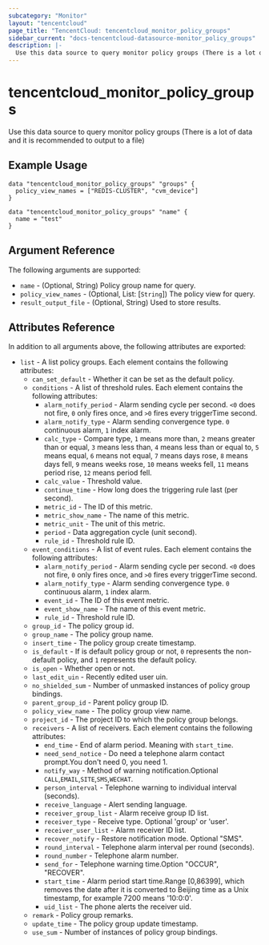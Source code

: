 ```yaml
---
subcategory: "Monitor"
layout: "tencentcloud"
page_title: "TencentCloud: tencentcloud_monitor_policy_groups"
sidebar_current: "docs-tencentcloud-datasource-monitor_policy_groups"
description: |-
  Use this data source to query monitor policy groups (There is a lot of data and it is recommended to output to a file)
---
```


# tencentcloud_monitor_policy_groups

Use this data source to query monitor policy groups (There is a lot of data and it is recommended to output to a file)

## Example Usage

```hcl
data "tencentcloud_monitor_policy_groups" "groups" {
  policy_view_names = ["REDIS-CLUSTER", "cvm_device"]
}

data "tencentcloud_monitor_policy_groups" "name" {
  name = "test"
}
```

## Argument Reference

The following arguments are supported:

* `name` - (Optional, String) Policy group name for query.
* `policy_view_names` - (Optional, List: [`String`]) The policy view for query.
* `result_output_file` - (Optional, String) Used to store results.

## Attributes Reference

In addition to all arguments above, the following attributes are exported:

* `list` - A list policy groups. Each element contains the following attributes:
  * `can_set_default` - Whether it can be set as the default policy.
  * `conditions` - A list of threshold rules. Each element contains the following attributes:
    * `alarm_notify_period` - Alarm sending cycle per second. `<0` does not fire, `0` only fires once, and `>0` fires every triggerTime second.
    * `alarm_notify_type` - Alarm sending convergence type. `0` continuous alarm, `1` index alarm.
    * `calc_type` - Compare type, `1` means more than, `2`  means greater than or equal, `3` means less than, `4` means less than or equal to, `5` means equal, `6` means not equal, `7` means days rose, `8` means days fell, `9` means weeks rose, `10` means weeks fell, `11` means period rise, `12` means period fell.
    * `calc_value` - Threshold value.
    * `continue_time` - How long does the triggering rule last (per second).
    * `metric_id` - The ID of this metric.
    * `metric_show_name` - The name of this metric.
    * `metric_unit` - The unit of this metric.
    * `period` - Data aggregation cycle (unit second).
    * `rule_id` - Threshold rule ID.
  * `event_conditions` - A list of event rules. Each element contains the following attributes:
    * `alarm_notify_period` - Alarm sending cycle per second. `<0` does not fire, `0` only fires once, and `>0` fires every triggerTime second.
    * `alarm_notify_type` - Alarm sending convergence type. `0` continuous alarm, `1` index alarm.
    * `event_id` - The ID of this event metric.
    * `event_show_name` - The name of this event metric.
    * `rule_id` - Threshold rule ID.
  * `group_id` - The policy group id.
  * `group_name` - The policy group name.
  * `insert_time` - The policy group create timestamp.
  * `is_default` - If is default policy group or not, `0` represents the non-default policy, and `1` represents the default policy.
  * `is_open` - Whether open or not.
  * `last_edit_uin` - Recently edited user uin.
  * `no_shielded_sum` - Number of unmasked instances of policy group bindings.
  * `parent_group_id` - Parent policy group ID.
  * `policy_view_name` - The policy group view name.
  * `project_id` - The project ID to which the policy group belongs.
  * `receivers` - A list of receivers. Each element contains the following attributes:
    * `end_time` - End of alarm period. Meaning with `start_time`.
    * `need_send_notice` - Do need a telephone alarm contact prompt.You don't need 0, you need 1.
    * `notify_way` - Method of warning notification.Optional `CALL`,`EMAIL`,`SITE`,`SMS`,`WECHAT`.
    * `person_interval` - Telephone warning to individual interval (seconds).
    * `receive_language` - Alert sending language.
    * `receiver_group_list` - Alarm receive group ID list.
    * `receiver_type` - Receive type. Optional 'group' or 'user'.
    * `receiver_user_list` - Alarm receiver ID list.
    * `recover_notify` - Restore notification mode. Optional "SMS".
    * `round_interval` - Telephone alarm interval per round (seconds).
    * `round_number` - Telephone alarm number.
    * `send_for` - Telephone warning time.Option "OCCUR", "RECOVER".
    * `start_time` - Alarm period start time.Range [0,86399], which removes the date after it is converted to Beijing time as a Unix timestamp, for example 7200 means '10:0:0'.
    * `uid_list` - The phone alerts the receiver uid.
  * `remark` - Policy group remarks.
  * `update_time` - The policy group update timestamp.
  * `use_sum` - Number of instances of policy group bindings.


